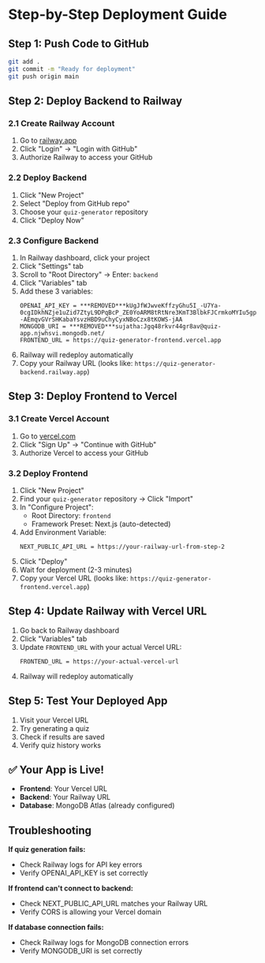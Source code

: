 # Step-by-Step Deployment Guide

## Step 1: Push Code to GitHub
```bash
git add .
git commit -m "Ready for deployment"
git push origin main
```

## Step 2: Deploy Backend to Railway

### 2.1 Create Railway Account
1. Go to [railway.app](https://railway.app)
2. Click "Login" → "Login with GitHub"
3. Authorize Railway to access your GitHub

### 2.2 Deploy Backend
1. Click "New Project"
2. Select "Deploy from GitHub repo"
3. Choose your `quiz-generator` repository
4. Click "Deploy Now"

### 2.3 Configure Backend
1. In Railway dashboard, click your project
2. Click "Settings" tab
3. Scroll to "Root Directory" → Enter: `backend`
4. Click "Variables" tab
5. Add these 3 variables:
   ```
   OPENAI_API_KEY = ***REMOVED***kUgJfWJwveKffzyGhu5I_-U7Ya-0cgIDkhNZje1uZid7ZtyL9DPqBcP_ZE0YoARM8tRtNre3KmT3BlbkFJCrmkoMYIu5gpAV515EcxvbHeawq--AEmqvGVrSHKabaYsvzHBD9uChyCyxNBoCzx8tKOWS-jAA
   MONGODB_URI = ***REMOVED***sujatha:Jgq48rkvr44gr8av@quiz-app.njwhsvi.mongodb.net/
   FRONTEND_URL = https://quiz-generator-frontend.vercel.app
   ```
6. Railway will redeploy automatically
7. Copy your Railway URL (looks like: `https://quiz-generator-backend.railway.app`)

## Step 3: Deploy Frontend to Vercel

### 3.1 Create Vercel Account
1. Go to [vercel.com](https://vercel.com)
2. Click "Sign Up" → "Continue with GitHub"
3. Authorize Vercel to access your GitHub

### 3.2 Deploy Frontend
1. Click "New Project"
2. Find your `quiz-generator` repository → Click "Import"
3. In "Configure Project":
   - Root Directory: `frontend`
   - Framework Preset: Next.js (auto-detected)
4. Add Environment Variable:
   ```
   NEXT_PUBLIC_API_URL = https://your-railway-url-from-step-2
   ```
5. Click "Deploy"
6. Wait for deployment (2-3 minutes)
7. Copy your Vercel URL (looks like: `https://quiz-generator-frontend.vercel.app`)

## Step 4: Update Railway with Vercel URL
1. Go back to Railway dashboard
2. Click "Variables" tab
3. Update `FRONTEND_URL` with your actual Vercel URL:
   ```
   FRONTEND_URL = https://your-actual-vercel-url
   ```
4. Railway will redeploy automatically

## Step 5: Test Your Deployed App
1. Visit your Vercel URL
2. Try generating a quiz
3. Check if results are saved
4. Verify quiz history works

## ✅ Your App is Live!
- **Frontend**: Your Vercel URL
- **Backend**: Your Railway URL
- **Database**: MongoDB Atlas (already configured)

## Troubleshooting

**If quiz generation fails:**
- Check Railway logs for API key errors
- Verify OPENAI_API_KEY is set correctly

**If frontend can't connect to backend:**
- Check NEXT_PUBLIC_API_URL matches your Railway URL
- Verify CORS is allowing your Vercel domain

**If database connection fails:**
- Check Railway logs for MongoDB connection errors
- Verify MONGODB_URI is set correctly